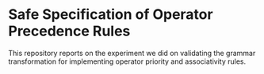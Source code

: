 Safe Specification of Operator Precedence Rules
===================================

This repository reports on the experiment we did on validating the grammar transformation
for implementing operator priority and associativity rules. 
